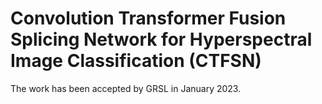 # Convolution Transformer Fusion Splicing Network for Hyperspectral Image Classification (CTFSN)
The work has been accepted by GRSL in January 2023.
